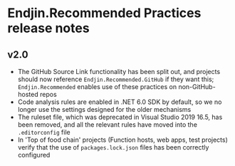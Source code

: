 # Endjin.Recommended Practices release notes

## v2.0

* The GitHub Source Link functionality has been split out, and projects should now reference `Endjin.Recommended.GitHub` if they want this; `Endjin.Recommended` enables use of these practices on non-GitHub-hosted repos
* Code analysis rules are enabled in .NET 6.0 SDK by default, so we no longer use the settings designed for the older mechanisms
* The ruleset file, which was deprecated in Visual Studio 2019 16.5, has been removed, and all the relevant rules have moved into the `.editorconfig` file
* In 'Top of food chain' projects (Function hosts, web apps, test projects) verify that the use of `packages.lock.json` files has been correctly configured